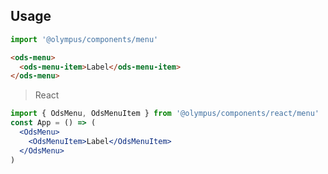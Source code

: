 ## Usage

```js
import '@olympus/components/menu'
```

```html
<ods-menu>
  <ods-menu-item>Label</ods-menu-item>
</ods-menu>
```

> React

```jsx
import { OdsMenu, OdsMenuItem } from '@olympus/components/react/menu'
const App = () => (
  <OdsMenu>
    <OdsMenuItem>Label</OdsMenuItem>
  </OdsMenu>
)
```

